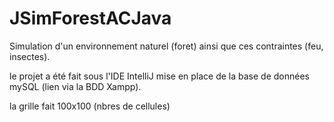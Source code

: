 # JSimForestACJava
Simulation d'un environnement naturel (foret)  ainsi que ces contraintes (feu, insectes).

le projet a été fait sous l'IDE IntelliJ
mise en place de la base de données mySQL (lien via la BDD Xampp).

la grille fait 100x100 (nbres de cellules)
